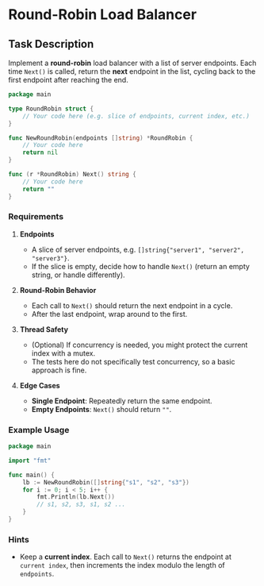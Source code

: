 # Round-Robin Load Balancer

## Task Description

Implement a **round-robin** load balancer with a list of server endpoints. Each time `Next()` is called,
return the **next** endpoint in the list, cycling back to the first endpoint after reaching the end.

```go
package main

type RoundRobin struct {
	// Your code here (e.g. slice of endpoints, current index, etc.)
}

func NewRoundRobin(endpoints []string) *RoundRobin {
	// Your code here
	return nil
}

func (r *RoundRobin) Next() string {
	// Your code here
	return ""
}
```

### Requirements

1. **Endpoints**
    - A slice of server endpoints, e.g. `[]string{"server1", "server2", "server3"}`.
    - If the slice is empty, decide how to handle `Next()` (return an empty string, or handle differently).

2. **Round-Robin Behavior**
    - Each call to `Next()` should return the next endpoint in a cycle.
    - After the last endpoint, wrap around to the first.

3. **Thread Safety**
    - (Optional) If concurrency is needed, you might protect the current index with a mutex.
    - The tests here do not specifically test concurrency, so a basic approach is fine.

4. **Edge Cases**
    - **Single Endpoint**: Repeatedly return the same endpoint.
    - **Empty Endpoints**: `Next()` should return `""`.

### Example Usage

```go
package main

import "fmt"

func main() {
	lb := NewRoundRobin([]string{"s1", "s2", "s3"})
	for i := 0; i < 5; i++ {
		fmt.Println(lb.Next())
		// s1, s2, s3, s1, s2 ...
	}
}
```

### Hints

- Keep a **current index**. Each call to `Next()` returns the endpoint at `current index`, then increments the index
  modulo the length of `endpoints`.

